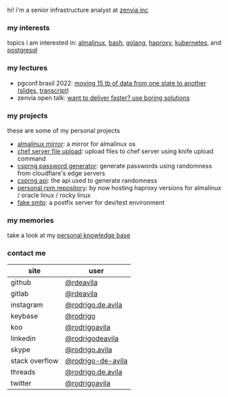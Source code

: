 hi! i'm a senior infrastructure analyst at [zenvia inc](https://www.zenvia.com)

### my interests

topics i am interested in: [almalinux](https://github.com/topics/almalinux),
[bash](https://github.com/topics/bash),
[golang](https://github.com/topics/go),
[haproxy](https://github.com/topics/haproxy),
[kubernetes](https://github.com/topics/kubernetes), and
[postgresql](https://github.com/topics/postgresql)

### my lectures

* pgconf.brasil 2022: [moving 15 tb of data from one state to
  another](https://l.rda.run/pgconf-brasil-2022-video)
  ([slides](https://l.rda.run/pgconf-brasil-2022-slides),
  [transcript](https://l.rda.run/pgconf-brasil-2022-transcript))
* zenvia open talk: [want to deliver faster? use boring
  solutions](https://l.rda.run/use-boring-solutions-slides)

### my projects

these are some of my personal projects

* [almalinux mirror](https://mirrors.rda.run): a mirror for almalinux os
* [chef server file upload](https://github.com/rdeavila/chef-server-file-upload): 
  upload files to chef server using knife upload command
* [csprng password generator](https://chrome.google.com/webstore/detail/csprng-password-generator/deahmndfficmofchljfigkikokaameag): 
  generate passwords using randomness from cloudflare's edge servers
* [csprng api](https://csprng.rda.run): the api used to generate randomness
* [personal rpm repository](https://repo.rda.run): by now hosting haproxy
  versions for almalinux / oracle linux / rocky linux
* [fake smtp](https://github.com/rdeavila/fake-smtp): a postfix server for dev/test environment

### my memories

take a look at my [personal knowledge base](https://docs.rda.run)

### contact me

| site           | user                                                              |
| -------------- | ----------------------------------------------------------------- |
| github         | [@rdeavila](https://github.com/rdeavila)                          |
| gitlab         | [@rdeavila](https://gitlab.com/rdeavila)                          |
| instagram      | [@rodrigo.de.avila](https://instagram.com/rodrigo.de.avila)       |
| keybase        | [@rodrigo](https://keybase.io/rodrigo)                            |
| koo            | [@rodrigoavila](https://www.kooapp.com/profile/RodrigoAvila)      |
| linkedin       | [@rodrigodeavila](https://www.linkedin.com/in/rodrigodeavila)     |
| skype          | [@rodrigo.avila](skype:rodrigo.avila)                             |
| stack overflow | [@rodrigo-de-avila](https://stackoverflow.com/users/2788008/rodrigo-de-avila) |
| threads        | [@rodrigo.de.avila](https://www.threads.net/@rodrigo.de.avila)    |
| twitter        | [@rodrigoavila](https://twitter.com/RodrigoAvila)                 |
